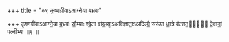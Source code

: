 +++
title = "०९ कृष्णग्रीवाऽआग्नेया बभ्रवः"

+++
कृ॒ष्णग्री॑वाऽआग्ने॒या ब॒भ्रवः॑ सौ॒म्याः श्वे॒ता वा॑य॒व्या᳕ऽअवि॑ज्ञाता॒ऽअदि॑त्यै॒ सरू॑पा धा॒त्रे व॑त्सत॒र्यो᳖ दे॒वानां॒ पत्नी॑भ्यः ॥९ ॥
